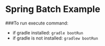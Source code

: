 # Spring Batch Example

###To run execute command:

* if gradle installed: `gradle bootRun`
* if gradle is not installed: `gradlew bootRun`
